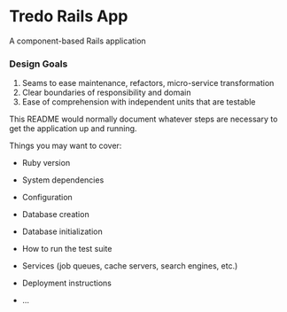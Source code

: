 # Tredo Rails App

A component-based Rails application

### Design Goals

1. Seams to ease maintenance, refactors, micro-service transformation
2. Clear boundaries of responsibility and domain
3. Ease of comprehension with independent units that are testable

This README would normally document whatever steps are necessary to get the
application up and running.

Things you may want to cover:

- Ruby version

- System dependencies

- Configuration

- Database creation

- Database initialization

- How to run the test suite

- Services (job queues, cache servers, search engines, etc.)

- Deployment instructions

- ...
